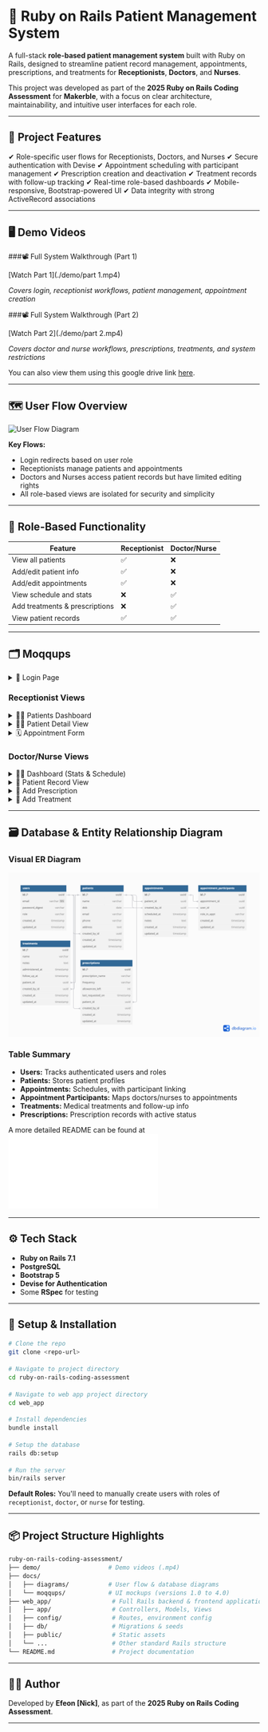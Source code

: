 # 🏥 Ruby on Rails Patient Management System

A full-stack **role-based patient management system** built with Ruby on Rails, designed to streamline patient record management, appointments, prescriptions, and treatments for **Receptionists**, **Doctors**, and **Nurses**.

This project was developed as part of the **2025 Ruby on Rails Coding Assessment** for **Makerble**, with a focus on clear architecture, maintainability, and intuitive user interfaces for each role.

---

## 🎯 **Project Features**

✔ Role-specific user flows for Receptionists, Doctors, and Nurses
✔ Secure authentication with Devise
✔ Appointment scheduling with participant management
✔ Prescription creation and deactivation
✔ Treatment records with follow-up tracking
✔ Real-time role-based dashboards
✔ Mobile-responsive, Bootstrap-powered UI
✔ Data integrity with strong ActiveRecord associations

---

## 🖥 **Demo Videos**

###📽️ Full System Walkthrough (Part 1)

[Watch Part 1](./demo/part 1.mp4)

*Covers login, receptionist workflows, patient management, appointment creation*

###📽️ Full System Walkthrough (Part 2)

[Watch Part 2](./demo/part 2.mp4)

*Covers doctor and nurse workflows, prescriptions, treatments, and system restrictions*

You can also view them using this google drive link [here](https://drive.google.com/drive/folders/1bF9i9xgyOUDFfBdAakh9kmIsG2pWHRYn?usp=sharing).

---

## 🗺 **User Flow Overview**

![User Flow Diagram](.docs/diagrams/v2.0/user_flow_diagram.png)

**Key Flows:**

* Login redirects based on user role
* Receptionists manage patients and appointments
* Doctors and Nurses access patient records but have limited editing rights
* All role-based views are isolated for security and simplicity

---

## 🔑 **Role-Based Functionality**

| Feature                        | Receptionist | Doctor/Nurse |
| ------------------------------ | ------------ | ------------ |
| View all patients              | ✅            | ❌            |
| Add/edit patient info          | ✅            | ❌            |
| Add/edit appointments          | ✅            | ❌            |
| View schedule and stats        | ❌            | ✅            |
| Add treatments & prescriptions | ❌            | ✅            |
| View patient records           | ✅            | ✅            |

---

## 🗂 **Moqqups**

<details>
<summary>🔐 Login Page</summary>

![Login](./docs/moqqups/v4.0/Login_Page.png)

</details>

### Receptionist Views

<details>
<summary>👩‍💼 Patients Dashboard</summary>

![Receptionist Dashboard](./docs/moqqups/v4.0/Receptionist/Patients_dashboard_page.png)

</details>

<details>
<summary>👩‍💼 Patient Detail View</summary>

![Patient View](./docs/moqqups/v4.0/Receptionist/Patient_View_page_for_receptionists.png)

</details>

<details>
<summary>🗓️ Appointment Form</summary>

![Appointment Form](./docs/moqqups/v4.0/Receptionist/Appointment_AddEdit_page.png)

</details>

### Doctor/Nurse Views

<details>
<summary>👨‍⚕️ Dashboard (Stats & Schedule)</summary>

![Doctor/Nurse Dashboard](./docs/moqqups/v4.0/Doctor/Doctor_dashboard_page.png)

</details>

<details>
<summary>🧍 Patient Record View</summary>

![Patient View](./docs/moqqups/v4.0/Doctor/Patient_View_page_for_doctorsnurses.png)

</details>

<details>
<summary>💊 Add Prescription</summary>

![Prescription Form](./docs/moqqups/v4.0/Doctor/Prescription_Add_page.png)

</details>

<details>
<summary>💉 Add Treatment</summary>

![Treatment Form](./docs/moqqups/v4.0/Doctor/Treatment_Add_page.png)

</details>

---

## 🗃 **Database & Entity Relationship Diagram**

### Visual ER Diagram

![Database Diagram](./docs/diagrams/v2.0/db/db_diagram.png)

### Table Summary

* **Users:** Tracks authenticated users and roles
* **Patients:** Stores patient profiles
* **Appointments:** Schedules, with participant linking
* **Appointment Participants:** Maps doctors/nurses to appointments
* **Treatments:** Medical treatments and follow-up info
* **Prescriptions:** Prescription records with active status

A more detailed README can be found at ![Database README](./docs/diagrams/v2.0/db/README.md)

---

## ⚙️ **Tech Stack**

* **Ruby on Rails 7.1**
* **PostgreSQL**
* **Bootstrap 5**
* **Devise for Authentication**
* Some **RSpec** for testing

---

## 🚀 **Setup & Installation**

```bash
# Clone the repo
git clone <repo-url>

# Navigate to project directory
cd ruby-on-rails-coding-assessment

# Navigate to web app project directory
cd web_app

# Install dependencies
bundle install

# Setup the database
rails db:setup

# Run the server
bin/rails server
```

**Default Roles:** You'll need to manually create users with roles of `receptionist`, `doctor`, or `nurse` for testing.

---

## 📦 **Project Structure Highlights**

```bash
ruby-on-rails-coding-assessment/
├── demo/                   # Demo videos (.mp4)
├── docs/
│   ├── diagrams/           # User flow & database diagrams
│   └── moqqups/            # UI mockups (versions 1.0 to 4.0)
├── web_app/                 # Full Rails backend & frontend application
│   ├── app/                 # Controllers, Models, Views
│   ├── config/              # Routes, environment config
│   ├── db/                  # Migrations & seeds
│   ├── public/              # Static assets
│   └── ...                  # Other standard Rails structure
└── README.md                # Project documentation

```

---

## 👨‍💻 **Author**

Developed by **Efeon \[Nick]**, as part of the **2025 Ruby on Rails Coding Assessment**.

---
